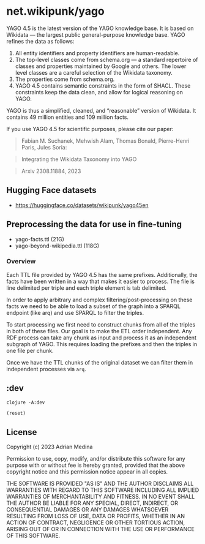# net.wikipunk/yago
YAGO 4.5 is the latest version of the YAGO knowledge base. It is based on Wikidata — the largest public general-purpose knowledge base. YAGO refines the data as follows:

1.    All entity identifiers and property identifiers are human-readable.
2.    The top-level classes come from schema.org — a standard repertoire of classes and properties maintained by Google and others. The lower level classes are a careful selection of the Wikidata taxonomy.
3.    The properties come from schema.org.
4.    YAGO 4.5 contains semantic constraints in the form of SHACL. These constraints keep the data clean, and allow for logical reasoning on YAGO. 

YAGO is thus a simplified, cleaned, and “reasonable” version of Wikidata. It contains 49 million entities and 109 million facts.

If you use YAGO 4.5 for scientific purposes, please cite our paper:

>    Fabian M. Suchanek, Mehwish Alam, Thomas Bonald, Pierre-Henri Paris, Jules Soria:

>    Integrating the Wikidata Taxonomy into YAGO

>    Arxiv 2308.11884, 2023 

## Hugging Face datasets
* https://huggingface.co/datasets/wikipunk/yago45en

## Preprocessing the data for use in fine-tuning 
* yago-facts.ttl (21G)
* yago-beyond-wikipedia.ttl (118G)
### Overview
Each TTL file provided by YAGO 4.5 has the same
prefixes. Additionally, the facts have been written in a way that
makes it easier to process. The file is line delimited per triple and
each triple element is tab delimited. 

In order to apply arbitrary and complex filtering/post-processing on
these facts we need to be able to load a subset of the graph into a
SPARQL endpoint (like arq) and use SPARQL to filter the triples.

To start processing we first need to construct chunks from all of the
triples in both of these files. Our goal is to make the ETL order
independent. Any RDF process can take any chunk as input and process it
as an independent subgraph of YAGO. This requires loading the prefixes
and then the triples in one file per chunk. 

Once we have the TTL chunks of the original dataset we can filter
them in independent processes via `arq`.


## :dev

``` shell
clojure -A:dev
```

``` clojure
(reset)
```
## License
Copyright (c) 2023 Adrian Medina

Permission to use, copy, modify, and/or distribute this software for
any purpose with or without fee is hereby granted, provided that the
above copyright notice and this permission notice appear in all
copies.

THE SOFTWARE IS PROVIDED "AS IS" AND THE AUTHOR DISCLAIMS ALL
WARRANTIES WITH REGARD TO THIS SOFTWARE INCLUDING ALL IMPLIED
WARRANTIES OF MERCHANTABILITY AND FITNESS. IN NO EVENT SHALL THE
AUTHOR BE LIABLE FOR ANY SPECIAL, DIRECT, INDIRECT, OR CONSEQUENTIAL
DAMAGES OR ANY DAMAGES WHATSOEVER RESULTING FROM LOSS OF USE, DATA OR
PROFITS, WHETHER IN AN ACTION OF CONTRACT, NEGLIGENCE OR OTHER
TORTIOUS ACTION, ARISING OUT OF OR IN CONNECTION WITH THE USE OR
PERFORMANCE OF THIS SOFTWARE.

